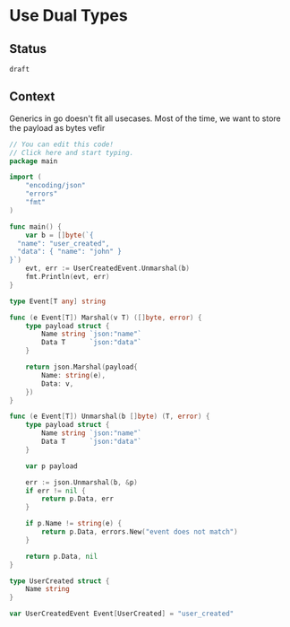 # Use Dual Types

## Status 

`draft`

## Context

Generics in go doesn't fit all usecases. Most of the time, we want to store the payload as bytes vefir


```go
// You can edit this code!
// Click here and start typing.
package main

import (
	"encoding/json"
	"errors"
	"fmt"
)

func main() {
	var b = []byte(`{
  "name": "user_created",
  "data": { "name": "john" }
}`)
	evt, err := UserCreatedEvent.Unmarshal(b)
	fmt.Println(evt, err)
}

type Event[T any] string

func (e Event[T]) Marshal(v T) ([]byte, error) {
	type payload struct {
		Name string `json:"name"`
		Data T      `json:"data"`
	}

	return json.Marshal(payload{
		Name: string(e),
		Data: v,
	})
}

func (e Event[T]) Unmarshal(b []byte) (T, error) {
	type payload struct {
		Name string `json:"name"`
		Data T      `json:"data"`
	}

	var p payload

	err := json.Unmarshal(b, &p)
	if err != nil {
		return p.Data, err
	}

	if p.Name != string(e) {
		return p.Data, errors.New("event does not match")
	}

	return p.Data, nil
}

type UserCreated struct {
	Name string
}

var UserCreatedEvent Event[UserCreated] = "user_created"

```

